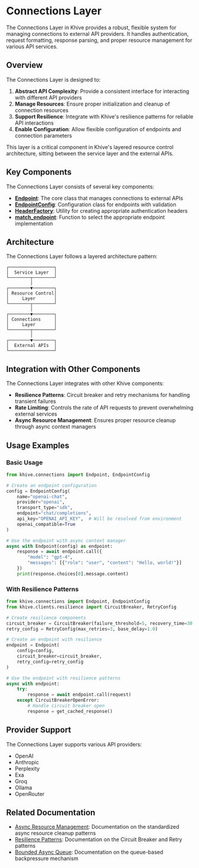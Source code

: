 # Connections Layer

The Connections Layer in Khive provides a robust, flexible system for managing connections to external API providers. It handles authentication, request formatting, response parsing, and proper resource management for various API services.

## Overview

The Connections Layer is designed to:

1. **Abstract API Complexity**: Provide a consistent interface for interacting with different API providers
2. **Manage Resources**: Ensure proper initialization and cleanup of connection resources
3. **Support Resilience**: Integrate with Khive's resilience patterns for reliable API interactions
4. **Enable Configuration**: Allow flexible configuration of endpoints and connection parameters

This layer is a critical component in Khive's layered resource control architecture, sitting between the service layer and the external APIs.

## Key Components

The Connections Layer consists of several key components:

- **[Endpoint](endpoint.md)**: The core class that manages connections to external APIs
- **[EndpointConfig](endpoint_config.md)**: Configuration class for endpoints with validation
- **[HeaderFactory](header_factory.md)**: Utility for creating appropriate authentication headers
- **[match_endpoint](match_endpoint.md)**: Function to select the appropriate endpoint implementation

## Architecture

The Connections Layer follows a layered architecture pattern:

```
┌─────────────────┐
│  Service Layer  │
└────────┬────────┘
         │
┌────────▼────────┐
│ Resource Control│
│     Layer       │
└────────┬────────┘
         │
┌────────▼────────┐
│ Connections     │
│     Layer       │
└────────┬────────┘
         │
┌────────▼────────┐
│  External APIs  │
└─────────────────┘
```

## Integration with Other Components

The Connections Layer integrates with other Khive components:

- **Resilience Patterns**: Circuit breaker and retry mechanisms for handling transient failures
- **Rate Limiting**: Controls the rate of API requests to prevent overwhelming external services
- **Async Resource Management**: Ensures proper resource cleanup through async context managers

## Usage Examples

### Basic Usage

```python
from khive.connections import Endpoint, EndpointConfig

# Create an endpoint configuration
config = EndpointConfig(
    name="openai-chat",
    provider="openai",
    transport_type="sdk",
    endpoint="chat/completions",
    api_key="OPENAI_API_KEY",  # Will be resolved from environment
    openai_compatible=True
)

# Use the endpoint with async context manager
async with Endpoint(config) as endpoint:
    response = await endpoint.call({
        "model": "gpt-4",
        "messages": [{"role": "user", "content": "Hello, world!"}]
    })
    print(response.choices[0].message.content)
```

### With Resilience Patterns

```python
from khive.connections import Endpoint, EndpointConfig
from khive.clients.resilience import CircuitBreaker, RetryConfig

# Create resilience components
circuit_breaker = CircuitBreaker(failure_threshold=5, recovery_time=30.0)
retry_config = RetryConfig(max_retries=3, base_delay=1.0)

# Create an endpoint with resilience
endpoint = Endpoint(
    config=config,
    circuit_breaker=circuit_breaker,
    retry_config=retry_config
)

# Use the endpoint with resilience patterns
async with endpoint:
    try:
        response = await endpoint.call(request)
    except CircuitBreakerOpenError:
        # Handle circuit breaker open
        response = get_cached_response()
```

## Provider Support

The Connections Layer supports various API providers:

- OpenAI
- Anthropic
- Perplexity
- Exa
- Groq
- Ollama
- OpenRouter

## Related Documentation

- [Async Resource Management](../core-concepts/async_resource_management.md): Documentation on the standardized async resource cleanup patterns
- [Resilience Patterns](../core-concepts/resilience_patterns.md): Documentation on the Circuit Breaker and Retry patterns
- [Bounded Async Queue](../core-concepts/async_queue.md): Documentation on the queue-based backpressure mechanism